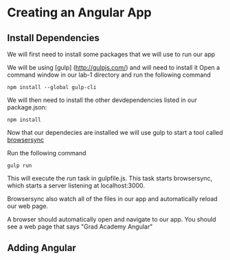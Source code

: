 # Creating an Angular App

## Install Dependencies

We will first need to install some packages that we will use to run our app

We will be using [gulp] (http://gulpjs.com/) and will need to install it
Open a command window in our lab-1 directory and run the following command

    npm install --global gulp-cli

We will then need to install the other devdependencies listed in our package.json:

    npm install
    
Now that our dependecies are installed we will use gulp to start a tool called  [browsersync](https://www.browsersync.io/docs)

Run the following command

    gulp run

This will execute the *run* task in gulpfile.js. This task starts browsersync, which starts a server listening at localhost:3000.

Browsersync also watch all of the files in our app and automatically reload our web page.

A browser should automatically open and navigate to our app. You should see a web page that says "Grad Academy Angular"

## Adding Angular